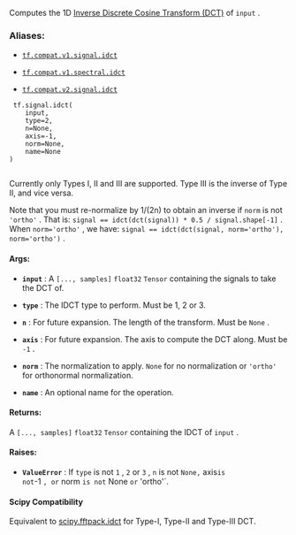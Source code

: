 Computes the 1D [Inverse Discrete Cosine Transform (DCT)](https://en.wikipedia.org/wiki/Discrete_cosine_transform#Inverse_transforms) of  `input` .



### Aliases:

- [ `tf.compat.v1.signal.idct` ](/api_docs/python/tf/signal/idct)

- [ `tf.compat.v1.spectral.idct` ](/api_docs/python/tf/signal/idct)

- [ `tf.compat.v2.signal.idct` ](/api_docs/python/tf/signal/idct)



```
 tf.signal.idct(
    input,
    type=2,
    n=None,
    axis=-1,
    norm=None,
    name=None
)
 
```

Currently only Types I, II and III are supported. Type III is the inverse of
Type II, and vice versa.

Note that you must re-normalize by 1/(2n) to obtain an inverse if  `norm`  is
not  `'ortho'` . That is:
 `signal == idct(dct(signal)) * 0.5 / signal.shape[-1]` .
When  `norm='ortho'` , we have:
 `signal == idct(dct(signal, norm='ortho'), norm='ortho')` .



#### Args:

- **`input`** : A  `[..., samples]`   `float32`   `Tensor`  containing the signals to take
the DCT of.

- **`type`** : The IDCT type to perform. Must be 1, 2 or 3.

- **`n`** : For future expansion. The length of the transform. Must be  `None` .

- **`axis`** : For future expansion. The axis to compute the DCT along. Must be  `-1` .

- **`norm`** : The normalization to apply.  `None`  for no normalization or  `'ortho'` 
for orthonormal normalization.

- **`name`** : An optional name for the operation.



#### Returns:
A  `[..., samples]`   `float32`   `Tensor`  containing the IDCT of  `input` .



#### Raises:

- **`ValueError`** : If  `type`  is not  `1` ,  `2`  or  `3` ,  `n`  is not  `None,` axis<code translate="no" dir="ltr">is
not</code>-1 `, or` norm `is not` None `or` 'ortho'`.



#### Scipy Compatibility
Equivalent to [scipy.fftpack.idct](https://docs.scipy.org/doc/scipy-0.14.0/reference/generated/scipy.fftpack.idct.html)
 for Type-I, Type-II and Type-III DCT.

